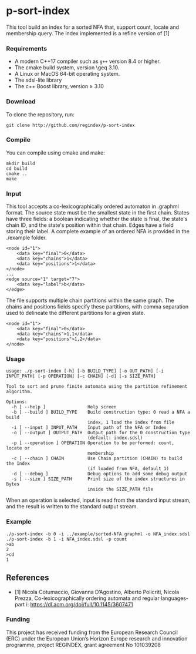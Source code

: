 # p-sort-index

This tool build an index for a sorted NFA that, support count, locate and membership query. The index implemented is a refine version of [1]

### Requirements

* A modern C++17 compiler such as `g++` version 8.4 or higher.
* The cmake build system, version \geq 3.10.
* A Linux or MacOS 64-bit operating system.
* The sdsl-lite library
* The c++ Boost library, version $\geq$ 3.10

### Download

To clone the repository, run:

```console
git clone http://github.com/regindex/p-sort-index
```

### Compile

You can compile using cmake and make:

```console
mkdir build
cd build
cmake ..
make
```

### Input

This tool accepts a co-lexicographically ordered automaton in .graphml format. The source state must be the smallest state in the first chain.  States have three fields: a boolean indicating whether the state is final, the state's chain ID, and the state's position within that chain. Edges have a field storing their label.  A complete example of an ordered NFA is provided in the ./example folder.
```
<node id="1">
    <data key="final">0</data>
    <data key="chains">1</data>
    <data key="positions">1</data>
</node>
...
<edge source="1" target="7">
    <data key="label">b</data>
</edge>
```
The file supports multiple chain partitions within the same graph.  The chains and positions fields specify these partitions, with comma separation used to delineate the different partitions for a given state.
```
<node id="1">
    <data key="final">0</data>
    <data key="chains">1,1</data>
    <data key="positions">1,2</data>
</node>
```

### Usage

```
usage: ./p-sort-index [-h] [-b BUILD_TYPE] [-o OUT_PATH] [-i INPUT_PATH] [-p OPERATION] [-c CHAIN] [-d] [-s SIZE_PATH]

Tool to sort and prune finite automata using the partition refinement algorithm.

Options:
  -h [ --help ]                Help screen
  -b [ --build ] BUILD_TYPE    Build construction type: 0 read a NFA a build 
                               index, 1 load the index from file
  -i [ --input ] INPUT_PATH    Input path of the NFA or Index
  -o [ --output ] OUTPUT_PATH  Output path for the 0 construction type 
                               (default: index.sdsl)
  -p [ --operation ] OPERATION Operation to be performed: count, locate or 
                               membership
  -c [ --chain ] CHAIN         Use Chain partition (CHAIN) to build the Index 
                               (if loaded from NFA, default 1)
  -d [ --debug ]               Debug options to add some debug output
  -s [ --size ] SIZE_PATH      Print size of the index structures in Bytes 
                               inside the SIZE_PATH file
```

When an operation is selected, input is read from the standard input stream, and the result is written to the standard output stream.

### Example

```
./p-sort-index -b 0 -i ../example/sorted-NFA.graphml -o NFA_index.sdsl
./p-sort-index -b 1 -i NFA_index.sdsl -p count
>ab
2
>cd
1
```

## References

- [1] Nicola Cotumaccio, Giovanna D’Agostino, Alberto Policriti, Nicola Prezza, Co-lexicographically ordering automata and regular languages-part i: https://dl.acm.org/doi/full/10.1145/3607471

### Funding

This project has received funding from the European Research Council (ERC) under the European Union’s Horizon Europe research and innovation programme, project REGINDEX, grant agreement No 101039208